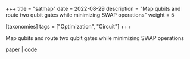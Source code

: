 +++
title = "satmap"
date = 2022-08-29
description = "Map qubits and route two qubit gates while minimizing SWAP operations"
weight = 5

[taxonomies]
tags = ["Optimization", "Circuit"]
+++

Map qubits and route two qubit gates while minimizing SWAP operations

[paper](/files/micro22.pdf)  |  [code](https://github.com/qqq-wisc/satmap)
